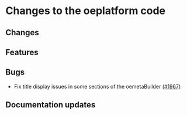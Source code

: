 <!--
SPDX-FileCopyrightText: 2025 Jonas Huber <https://github.com/jh-RLI>

SPDX-License-Identifier: CC0-1.0
-->

# Changes to the oeplatform code

## Changes

## Features

## Bugs

- Fix title display issues in some sections of the oemetaBuilder [(#1967)](https://github.com/OpenEnergyPlatform/oeplatform/pull/1967)

## Documentation updates
